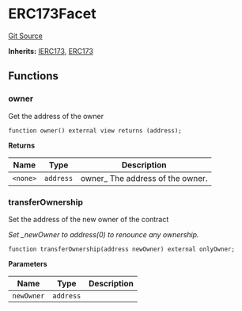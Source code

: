 # ERC173Facet
[Git Source](https://github.com/thrackle-io/rules-protocol/blob/63b22fe4cc7ce8c74a4c033635926489351a3581/src/diamond/implementations/ERC173/ERC173Facet.sol)

**Inherits:**
[IERC173](/src/interfaces/IERC173.sol/interface.IERC173.md), [ERC173](/src/diamond/implementations/ERC173/ERC173.sol/abstract.ERC173.md)


## Functions
### owner

Get the address of the owner


```solidity
function owner() external view returns (address);
```
**Returns**

|Name|Type|Description|
|----|----|-----------|
|`<none>`|`address`|owner_ The address of the owner.|


### transferOwnership

Set the address of the new owner of the contract

*Set _newOwner to address(0) to renounce any ownership.*


```solidity
function transferOwnership(address newOwner) external onlyOwner;
```
**Parameters**

|Name|Type|Description|
|----|----|-----------|
|`newOwner`|`address`||


